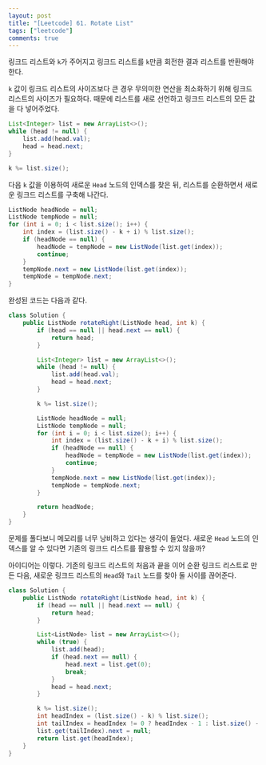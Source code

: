 ```yaml
---
layout: post
title: "[Leetcode] 61. Rotate List"
tags: ["leetcode"]
comments: true
---
```


링크드 리스트와 `k`가 주어지고 링크드 리스트를 `k`만큼 회전한 결과 리스트를 반환해야 한다.

`k` 값이 링크드 리스트의 사이즈보다 큰 경우 무의미한 연산을 최소화하기 위해 링크드 리스트의 사이즈가 필요하다. 때문에 리스트를 새로 선언하고 링크드 리스트의 모든 값을 다 넣어주었다.

```java
List<Integer> list = new ArrayList<>();
while (head != null) {
    list.add(head.val);
    head = head.next;
}

k %= list.size();
```

다음 `k` 값을 이용하여 새로운 `Head` 노드의 인덱스를 찾은 뒤, 리스트를 순환하면서 새로운 링크드 리스트를 구축해 나간다.

```java
ListNode headNode = null;
ListNode tempNode = null;
for (int i = 0; i < list.size(); i++) {
    int index = (list.size() - k + i) % list.size();
    if (headNode == null) {
        headNode = tempNode = new ListNode(list.get(index));
        continue;
    }
    tempNode.next = new ListNode(list.get(index));
    tempNode = tempNode.next;
}
```

완성된 코드는 다음과 같다.

```java
class Solution {
    public ListNode rotateRight(ListNode head, int k) {
        if (head == null || head.next == null) {
            return head;
        }

        List<Integer> list = new ArrayList<>();
        while (head != null) {
            list.add(head.val);
            head = head.next;
        }

        k %= list.size();

        ListNode headNode = null;
        ListNode tempNode = null;
        for (int i = 0; i < list.size(); i++) {
            int index = (list.size() - k + i) % list.size();
            if (headNode == null) {
                headNode = tempNode = new ListNode(list.get(index));
                continue;
            }
            tempNode.next = new ListNode(list.get(index));
            tempNode = tempNode.next;
        }

        return headNode;
    }
}
```

문제를 풀다보니 메모리를 너무 낭비하고 있다는 생각이 들었다. 새로운 `Head` 노드의 인덱스를 알 수 있다면 기존의 링크드 리스트를 활용할 수 있지 않을까?

아이디어는 이렇다. 기존의 링크드 리스트의 처음과 끝을 이어 순환 링크드 리스트로 만든 다음, 새로운 링크드 리스트의 `Head`와 `Tail` 노드를 찾아 둘 사이를 끊어준다.

```java
class Solution {
    public ListNode rotateRight(ListNode head, int k) {
        if (head == null || head.next == null) {
            return head;
        }

        List<ListNode> list = new ArrayList<>();
        while (true) {
            list.add(head);
            if (head.next == null) {
                head.next = list.get(0);
                break;
            }
            head = head.next;
        }

        k %= list.size();
        int headIndex = (list.size() - k) % list.size();
        int tailIndex = headIndex != 0 ? headIndex - 1 : list.size() - 1;
        list.get(tailIndex).next = null;
        return list.get(headIndex);
    }
}
```
